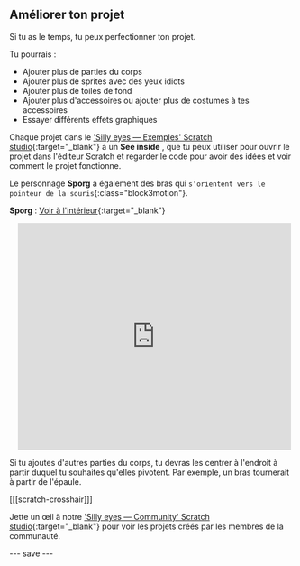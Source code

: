 ## Améliorer ton projet

Si tu as le temps, tu peux perfectionner ton projet.

Tu pourrais :
- Ajouter plus de parties du corps
- Ajouter plus de sprites avec des yeux idiots
- Ajouter plus de toiles de fond
- Ajouter plus d'accessoires ou ajouter plus de costumes à tes accessoires
- Essayer différents effets graphiques

Chaque projet dans le ['Silly eyes — Exemples' Scratch studio](https://scratch.mit.edu/studios/29029028){:target="_blank"} a un **See inside** , que tu peux utiliser pour ouvrir le projet dans l'éditeur Scratch et regarder le code pour avoir des idées et voir comment le projet fonctionne.

Le personnage **Sporg** a également des bras qui `s'orientent vers le pointeur de la souris`{:class="block3motion"}.

**Sporg** : [Voir à l'intérieur](https://scratch.mit.edu/projects/495865892/editor){:target="_blank"}
<div class="scratch-preview" style="margin-left: 15px;">
  <iframe allowtransparency="true" width="485" height="402" src="https://scratch.mit.edu/projects/embed/495865892/?autostart=false" frameborder="0"></iframe>
</div>

Si tu ajoutes d'autres parties du corps, tu devras les centrer à l'endroit à partir duquel tu souhaites qu'elles pivotent. Par exemple, un bras tournerait à partir de l'épaule.

[[[scratch-crosshair]]]

Jette un œil à notre ['Silly eyes — Community' Scratch studio](https://scratch.mit.edu/studios/29120534){:target="_blank"} pour voir les projets créés par les membres de la communauté.

--- save ---
